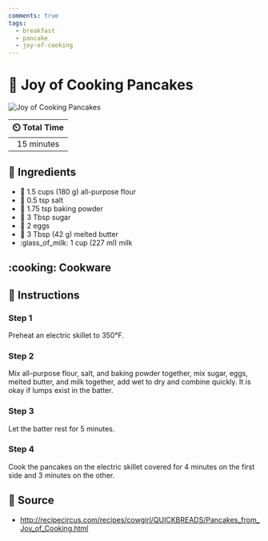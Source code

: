 ```yaml
---
comments: true
tags:
  - breakfast
  - pancake
  - joy-of-cooking
---
```

# :pancakes: Joy of Cooking Pancakes

![Joy of Cooking Pancakes](../assets/images/joy-of-cooking-pancakes.jpg)

| :timer_clock: Total Time |
|:-----------------------: |
| 15 minutes |

## :salt: Ingredients

- :ear_of_rice: 1.5 cups (180 g) all-purpose flour
- :salt: 0.5 tsp salt
- :dash: 1.75 tsp baking powder
- :candy: 3 Tbsp sugar
- :egg: 2 eggs
- :butter: 3 Tbsp (42 g) melted butter
- :glass_of_milk: 1 cup (227 ml) milk

## :cooking: Cookware

## :pencil: Instructions

### Step 1

Preheat an electric skillet to 350°F.

### Step 2

Mix all-purpose flour, salt, and baking powder together, mix sugar, eggs, melted butter, and milk together, add wet to
dry and combine quickly. It is okay if lumps exist in the batter.

### Step 3

Let the batter rest for 5 minutes.

### Step 4

Cook the pancakes on the electric skillet covered for 4 minutes on the first side and 3 minutes on the other.

## :link: Source

- <http://recipecircus.com/recipes/cowgirl/QUICKBREADS/Pancakes_from_Joy_of_Cooking.html>
